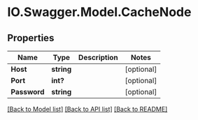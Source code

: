 # IO.Swagger.Model.CacheNode
## Properties

Name | Type | Description | Notes
------------ | ------------- | ------------- | -------------
**Host** | **string** |  | [optional] 
**Port** | **int?** |  | [optional] 
**Password** | **string** |  | [optional] 

[[Back to Model list]](../README.md#documentation-for-models) [[Back to API list]](../README.md#documentation-for-api-endpoints) [[Back to README]](../README.md)

